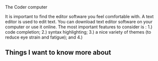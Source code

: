The Coder computer

It is important to find the editor software you feel comfortable with. A text editor is used to edit text. You can download text editor software on your computer or use it online. The most important features to consider is : 1.) code completion; 2.) syntax
highlighting; 3.) a nice variety of themes (to reduce eye strain and
fatigue); and 4.)



## Things I want to know more about